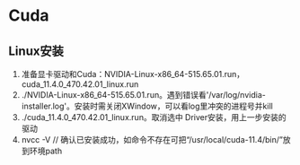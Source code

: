 # Cuda
## Linux安装
1. 准备显卡驱动和Cuda：NVIDIA-Linux-x86_64-515.65.01.run，cuda_11.4.0_470.42.01_linux.run
1. ./NVIDIA-Linux-x86_64-515.65.01.run。遇到错误看'/var/log/nvidia-installer.log'。安装时需关闭XWindow，可以看log里冲突的进程号并kill
1. ./cuda_11.4.0_470.42.01_linux.run。取消选中 Driver安装，用上一步安装的驱动
1. nvcc -V // 确认已安装成功，如命令不存在可把“/usr/local/cuda-11.4/bin/”放到环境path
